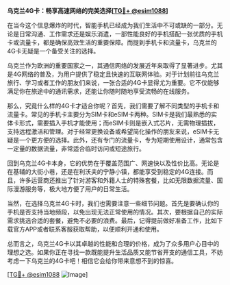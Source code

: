 **乌克兰4G卡：畅享高速网络的完美选择[[TG💪+ @esim1088](https://t.me/s/esim1088)]**

在当今这个信息爆炸的时代，智能手机已经成为我们生活中不可或缺的一部分。无论是日常沟通、工作需求还是娱乐消遣，一部性能良好的手机搭配一张优质的手机卡或流量卡，都是确保高效生活的重要保障。而提到手机卡和流量卡，乌克兰的4G卡无疑是一个备受关注的选择。

乌克兰作为欧洲的重要国家之一，其通信网络的发展近年来取得了显著进步。尤其是4G网络的普及，为用户提供了稳定且快速的互联网体验。对于计划前往乌克兰旅行、学习或者工作的朋友们来说，一张合适的4G卡显得尤为重要。它不仅能够满足你在旅途中的通讯需求，还能让你随时随地享受流畅的在线服务。

那么，究竟什么样的4G卡才适合你呢？首先，我们需要了解不同类型的手机卡和流量卡。常见的手机卡主要分为SIM卡和eSIM卡两种。SIM卡是我们最熟悉的实体卡形式，需要插入手机才能使用；而eSIM卡则是嵌入式芯片，无需物理插拔，支持远程激活和管理。对于经常更换设备或希望简化操作的朋友来说，eSIM卡无疑是一个更方便的选择。此外，还有专门的流量卡，专为短期使用设计，通常包含一定量的数据流量，非常适合临时访问或短途旅行。

回到乌克兰4G卡本身，它的优势在于覆盖范围广、网速快以及性价比高。无论是在基辅的大街小巷，还是在利沃夫的宁静小镇，都能享受到稳定的4G连接。而且，许多运营商还推出了针对游客和外籍人士的特殊套餐，比如无限数据流量、国际漫游服务等，极大地方便了用户的日常生活。

当然，在选择乌克兰4G卡时，我们也需要注意一些细节问题。首先是要确认你的手机是否支持当地频段，以免出现无法正常使用的情况。其次，要根据自己的实际需求挑选合适的套餐，避免不必要的浪费。最后，记得提前做好准备工作，比如下载官方APP或者联系客服获取帮助，以便顺利开通和使用。

总而言之，乌克兰4G卡以其卓越的性能和合理的价格，成为了众多用户心目中的理想之选。如果你正在寻找一款既能提升生活品质又能节省开支的通信工具，不妨考虑一下乌克兰的4G卡吧！相信它会给你带来意想不到的惊喜。

[[TG💪+ @esim1088](https://t.me/s/esim1088) ![Image](https://i.postimg.cc/4NQfJmqS/Snipaste-2025-05-13-00-14-12.png)]